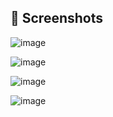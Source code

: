 ## 📸 Screenshots


![image](https://res.cloudinary.com/myproyects/image/upload/v1652586832/proyects/screencapture-localhost-19006-2022-05-15-00_32_50_sk09qf.webp)


![image](https://res.cloudinary.com/myproyects/image/upload/v1652586828/proyects/screencapture-localhost-19006-2022-05-15-00_34_51_ogmozv.webp)

![image](https://res.cloudinary.com/myproyects/image/upload/v1652586830/proyects/screencapture-localhost-19006-Pin-2022-05-15-00_41_11_o8buce.webp)

![image](https://res.cloudinary.com/myproyects/image/upload/v1652586830/proyects/screencapture-localhost-19006-2022-05-15-00_35_16_qvbali.webp)